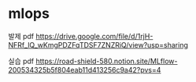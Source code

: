 # mlops

발제 pdf
https://drive.google.com/file/d/1rjH-NFRf_lQ_wKmgPDZFqTDSF7ZNZRiQ/view?usp=sharing


실습 pdf
https://road-shield-580.notion.site/MLflow-200534325b5f804eab11d413256c9a42?pvs=4
